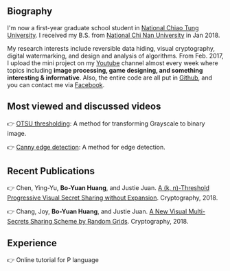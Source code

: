 ## Biography

I'm now a first-year graduate school student in [National Chiao Tung University](https://www.nctu.edu.tw/). I received my B.S. from [National Chi Nan University](https://www.ncnu.edu.tw/ncnuweb/) in Jan 2018. 

My research interests include reversible data hiding, visual cryptography, digital watermarking, and design and analysis of algorithms. From Feb. 2017, I upload the mini project on my [Youtube](https://www.youtube.com/channel/UCmVQun_KSwvPnRBDWSX8gRw/featured) channel almost every week where topics including **image processing, game designing, and something interesting & informative**. Also, the entire code are all put in [Github](https://github.com/hbyacademic), and you can contact me via [Facebook](https://www.facebook.com/HBY.academic).
 
## Most viewed and discussed videos
👉 [OTSU thresholding](https://www.youtube.com/watch?v=Ofi1Fn18YLc): A method for transforming Grayscale to binary image.

👉 [Canny edge detection](https://www.youtube.com/watch?v=Ofi1Fn18YLc): A method for edge detection.

## Recent Publications
👉 Chen, Ying-Yu, **Bo-Yuan Huang**, and Justie Juan. [A (k, n)-Threshold Progressive Visual Secret Sharing without Expansion](https://www.mdpi.com/2410-387X/2/4/28). Cryptography, 2018.

👉 Chang, Joy, **Bo-Yuan Huang**, and Justie Juan. [A New Visual Multi-Secrets Sharing Scheme by Random Grids](https://www.mdpi.com/2410-387X/2/3/24). Cryptography, 2018.

## Experience
👉 Online tutorial for P language
